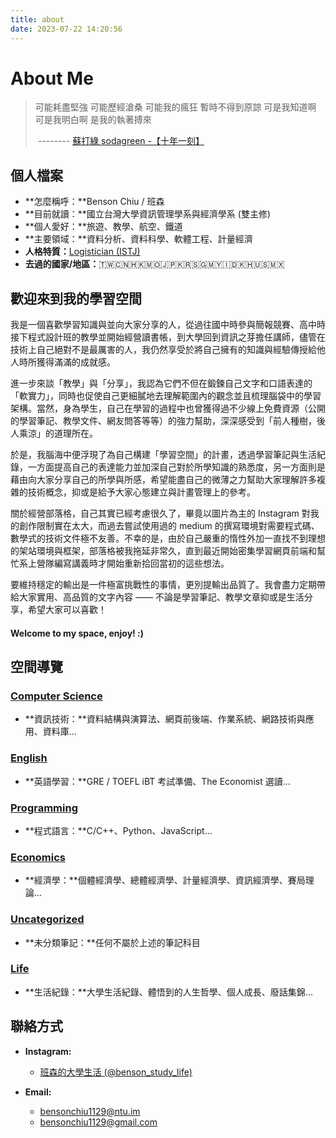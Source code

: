```yaml
---
title: about
date: 2023-07-22 14:20:56
---
```


# About Me

> 可能耗盡堅強 可能歷經滄桑
> 可能我的瘋狂 暫時不得到原諒
> 可是我知道啊 可是我明白啊
> 是我的執著搏來 <br>
>
> ​                                  --------  [蘇打綠 sodagreen -【十年一刻】](https://www.youtube.com/watch?v=V4hBde4pQ6c&ab_channel=蘇打綠sodagreen)

## 個人檔案

- **怎麼稱呼：**Benson Chiu / 班森
- **目前就讀：**國立台灣大學資訊管理學系與經濟學系 (雙主修)
- **個人愛好：**旅遊、教學、航空、鐵道
- **主要領域：**資料分析、資料科學、軟體工程、計量經濟
- **人格特質：**[Logistician (ISTJ) ](https://www.16personalities.com/istj-personality)
- **去過的國家/地區：**🇹🇼🇨🇳🇭🇰🇲🇴🇯🇵🇰🇷🇸🇬🇲🇾🇮🇩🇰🇭🇺🇸🇲🇽

## 歡迎來到我的學習空間

我是一個喜歡學習知識與並向大家分享的人，從過往國中時參與簡報競賽、高中時接下程式設計班的教學並開始經營讀書帳，到大學回到資訊之芽擔任講師，儘管在技術上自己絕對不是最厲害的人，我仍然享受於將自己擁有的知識與經驗傳授給他人時所獲得滿滿的成就感。

進一步來談「教學」與「分享」，我認為它們不但在鍛鍊自己文字和口語表達的「軟實力」，同時也促使自己更細膩地去理解範圍內的觀念並且梳理腦袋中的學習架構。當然，身為學生，自己在學習的過程中也曾獲得過不少線上免費資源（公開的學習筆記、教學文件、網友問答等等）的強力幫助，深深感受到「前人種樹，後人乘涼」的道理所在。

於是，我腦海中便浮現了為自己構建「學習空間」的計畫，透過學習筆記與生活紀錄，一方面提高自己的表達能力並加深自己對於所學知識的熟悉度，另一方面則是藉由向大家分享自己的所學與所感，希望能盡自己的微薄之力幫助大家理解許多複雜的技術概念，抑或是給予大家心態建立與計畫管理上的參考。

關於經營部落格，自己其實已經考慮很久了，畢竟以圖片為主的 Instagram 對我的創作限制實在太大，而過去嘗試使用過的 medium 的撰寫環境對需要程式碼、數學式的技術文件極不友善。不幸的是，由於自己嚴重的惰性外加一直找不到理想的架站環境與框架，部落格被我拖延非常久，直到最近開始密集學習網頁前端和幫忙系上營隊編寫講義時才開始重新拾回當初的這些想法。

要維持穩定的輸出是一件極富挑戰性的事情，更別提輸出品質了。我會盡力定期帶給大家實用、高品質的文字內容 —— 不論是學習筆記、教學文章抑或是生活分享，希望大家可以喜歡！

#### Welcome to my space, enjoy! :)



## 空間導覽

### [Computer Science](/categories/Computer-Science/) 

- **資訊技術：**資料結構與演算法、網頁前後端、作業系統、網路技術與應用、資料庫...

### [English](/categories/English) 

- **英語學習：**GRE / TOEFL iBT 考試準備、The Economist 選讀...

### [Programming](/categories/Programming) 

- **程式語言：**C/C++、Python、JavaScript...

### [Economics](/categories/Economics) 

- **經濟學：**個體經濟學、總體經濟學、計量經濟學、資訊經濟學、賽局理論...

### [Uncategorized](/categories/Uncategorized)  

- **未分類筆記：**任何不屬於上述的筆記科目

### [Life](/categories/Life)  

- **生活紀錄：**大學生活紀錄、體悟到的人生哲學、個人成長、廢話集錦...

## 聯絡方式

- **Instagram:** 

  - [班森的大學生活 (@benson_study_life) ](https://www.instagram.com/benson_study_life/)

- **Email:**

  - [bensonchiu1129@ntu.im](mailto:bensonchiu1129@ntu.im)
  - [bensonchiu1129@gmail.com](mailto:bensonchiu1129@gmail.com)

  

  

  
